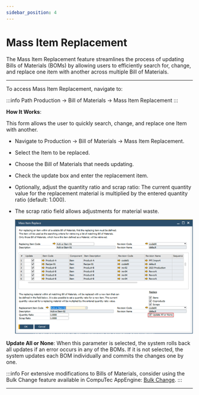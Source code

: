 ```yaml
---
sidebar_position: 4
---
```


# Mass Item Replacement

The Mass Item Replacement feature streamlines the process of updating Bills of Materials (BOMs) by allowing users to efficiently search for, change, and replace one item with another across multiple Bill of Materials.

---

To access Mass Item Replacement, navigate to:

:::info Path
    Production → Bill of Materials → Mass Item Replacement
:::

**How It Works**:

This form allows the user to quickly search, change, and replace one Item with another.

- Navigate to Production → Bill of Materials → Mass Item Replacement.
- Select the Item to be replaced.
- Choose the Bill of Materials that needs updating.
- Check the update box and enter the replacement item.
- Optionally, adjust the quantity ratio and scrap ratio:
    The current quantity value for the replacement material is multiplied by the entered quantity ratio (default: 1.000).
- The scrap ratio field allows adjustments for material waste.

    ![Mass Item Replace](./media/mass-item-replace/mass-item-replace.webp)

**Update All or None**: When this parameter is selected, the system rolls back all updates if an error occurs in any of the BOMs. If it is not selected, the system updates each BOM individually and commits the changes one by one.

:::info
    For extensive modifications to Bills of Materials, consider using the Bulk Change feature available in CompuTec AppEngine: [Bulk Change](/docs/appengine/plugins-user-guide/bulk-changes-on-bills-of-materials/overview).
:::

---
